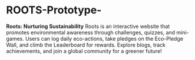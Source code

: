 # ROOTS-Prototype-
**Roots: Nurturing Sustainability**   Roots is an interactive website that promotes environmental awareness through challenges, quizzes, and mini-games. Users can log daily eco-actions, take pledges on the Eco-Pledge Wall, and climb the Leaderboard for rewards. Explore blogs, track achievements, and join a global community for a greener future!
